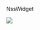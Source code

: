NssWidget

<img src="https://github.com/Belfagor2005/NssWidget/blob/main/usr/share/enigma2/Aglare-FHD-NSS/prev.png">
